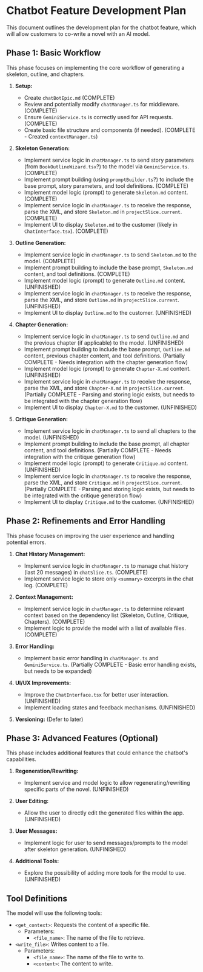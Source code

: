 # Chatbot Feature Development Plan

This document outlines the development plan for the chatbot feature, which will allow customers to co-write a novel with an AI model.

## Phase 1: Basic Workflow

This phase focuses on implementing the core workflow of generating a skeleton, outline, and chapters.

1.  **Setup:**

    - Create `chatBotEpic.md` (COMPLETE)
    - Review and potentially modify `chatManager.ts` for middleware. (COMPLETE)
    - Ensure `GeminiService.ts` is correctly used for API requests. (COMPLETE)
    - Create basic file structure and components (if needed). (COMPLETE - Created `contextManager.ts`)

2.  **Skeleton Generation:**

    - Implement service logic in `chatManager.ts` to send story parameters (from `BookOutlineWizard.tsx`?) to the model via `GeminiService.ts`. (COMPLETE)
    - Implement prompt building (using `promptBuilder.ts`?) to include the base prompt, story parameters, and tool definitions. (COMPLETE)
    - Implement model logic (prompt) to generate `Skeleton.md` content. (COMPLETE)
    - Implement service logic in `chatManager.ts` to receive the response, parse the XML, and store `Skeleton.md` in `projectSlice.current`. (COMPLETE)
    - Implement UI to display `Skeleton.md` to the customer (likely in `ChatInterface.tsx`). (COMPLETE)

3.  **Outline Generation:**

    - Implement service logic in `chatManager.ts` to send `Skeleton.md` to the model. (COMPLETE)
    - Implement prompt building to include the base prompt, `Skeleton.md` content, and tool definitions. (COMPLETE)
    - Implement model logic (prompt) to generate `Outline.md` content. (UNFINISHED)
    - Implement service logic in `chatManager.ts` to receive the response, parse the XML, and store `Outline.md` in `projectSlice.current`. (UNFINISHED)
    - Implement UI to display `Outline.md` to the customer. (UNFINISHED)

4.  **Chapter Generation:**

    - Implement service logic in `chatManager.ts` to send `Outline.md` and the previous chapter (if applicable) to the model. (UNFINISHED)
    - Implement prompt building to include the base prompt, `Outline.md` content, previous chapter content, and tool definitions. (Partially COMPLETE - Needs integration with the chapter generation flow)
    - Implement model logic (prompt) to generate `Chapter-X.md` content. (UNFINISHED)
    - Implement service logic in `chatManager.ts` to receive the response, parse the XML, and store `Chapter-X.md` in `projectSlice.current`. (Partially COMPLETE - Parsing and storing logic exists, but needs to be integrated with the chapter generation flow)
    - Implement UI to display `Chapter-X.md` to the customer. (UNFINISHED)

5.  **Critique Generation:**
    - Implement service logic in `chatManager.ts` to send all chapters to the model. (UNFINISHED)
    - Implement prompt building to include the base prompt, all chapter content, and tool definitions. (Partially COMPLETE - Needs integration with the critique generation flow)
    - Implement model logic (prompt) to generate `Critique.md` content. (UNFINISHED)
    - Implement service logic in `chatManager.ts` to receive the response, parse the XML, and store `Critique.md` in `projectSlice.current`. (Partially COMPLETE - Parsing and storing logic exists, but needs to be integrated with the critique generation flow)
    - Implement UI to display `Critique.md` to the customer. (UNFINISHED)

## Phase 2: Refinements and Error Handling

This phase focuses on improving the user experience and handling potential errors.

1.  **Chat History Management:**

    - Implement service logic in `chatManager.ts` to manage chat history (last 20 messages) in `chatSlice.ts`. (COMPLETE)
    - Implement service logic to store only `<summary>` excerpts in the chat log. (COMPLETE)

2.  **Context Management:**

    - Implement service logic in `chatManager.ts` to determine relevant context based on the dependency list (Skeleton, Outline, Critique, Chapters). (COMPLETE)
    - Implement logic to provide the model with a list of available files. (COMPLETE)

3.  **Error Handling:**

    - Implement basic error handling in `chatManager.ts` and `GeminiService.ts`. (Partially COMPLETE - Basic error handling exists, but needs to be expanded)

4.  **UI/UX Improvements:**

    - Improve the `ChatInterface.tsx` for better user interaction. (UNFINISHED)
    - Implement loading states and feedback mechanisms. (UNFINISHED)

5.  **Versioning:** (Defer to later)

## Phase 3: Advanced Features (Optional)

This phase includes additional features that could enhance the chatbot's capabilities.

1.  **Regeneration/Rewriting:**

    - Implement service and model logic to allow regenerating/rewriting specific parts of the novel. (UNFINISHED)

2.  **User Editing:**

    - Allow the user to directly edit the generated files within the app. (UNFINISHED)

3.  **User Messages:**

    - Implement logic for user to send messages/prompts to the model after skeleton generation. (UNFINISHED)

4.  **Additional Tools:**
    - Explore the possibility of adding more tools for the model to use. (UNFINISHED)

## Tool Definitions

The model will use the following tools:

- `<get_context>`: Requests the content of a specific file.
  - Parameters:
    - `<file_name>`: The name of the file to retrieve.
- `<write_file>`: Writes content to a file.
  - Parameters:
    - `<file_name>`: The name of the file to write to.
    - `<content>`: The content to write.
